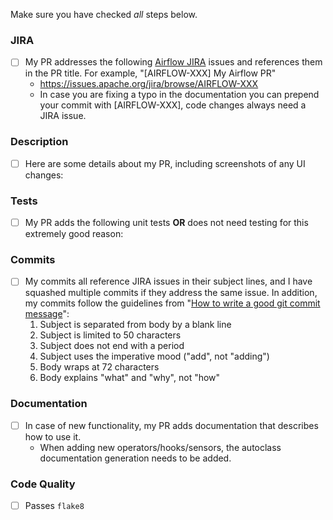 Make sure you have checked _all_ steps below.

### JIRA
- [ ] My PR addresses the following [Airflow JIRA](https://issues.apache.org/jira/browse/AIRFLOW/) issues and references them in the PR title. For example, "\[AIRFLOW-XXX\] My Airflow PR"
    - https://issues.apache.org/jira/browse/AIRFLOW-XXX
    - In case you are fixing a typo in the documentation you can prepend your commit with \[AIRFLOW-XXX\], code changes always need a JIRA issue.


### Description
- [ ] Here are some details about my PR, including screenshots of any UI changes:


### Tests
- [ ] My PR adds the following unit tests __OR__ does not need testing for this extremely good reason:


### Commits
- [ ] My commits all reference JIRA issues in their subject lines, and I have squashed multiple commits if they address the same issue. In addition, my commits follow the guidelines from "[How to write a good git commit message](http://chris.beams.io/posts/git-commit/)":
    1. Subject is separated from body by a blank line
    2. Subject is limited to 50 characters
    3. Subject does not end with a period
    4. Subject uses the imperative mood ("add", not "adding")
    5. Body wraps at 72 characters
    6. Body explains "what" and "why", not "how"


### Documentation
- [ ] In case of new functionality, my PR adds documentation that describes how to use it.
    - When adding new operators/hooks/sensors, the autoclass documentation generation needs to be added.


### Code Quality
- [ ] Passes `flake8`
